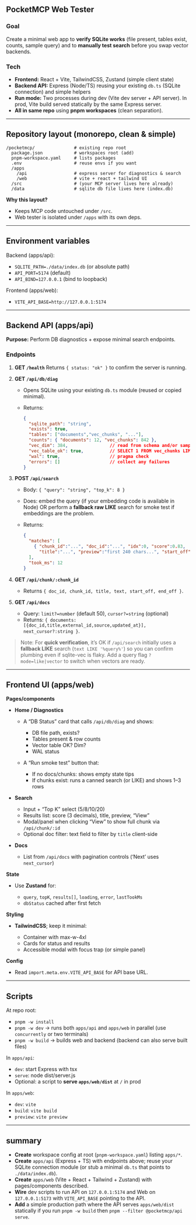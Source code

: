 ## PocketMCP Web Tester

### Goal

Create a minimal web app to **verify SQLite works** (file present, tables exist, counts, sample query) and to **manually test search** before you swap vector backends.

### Tech

* **Frontend:** React + Vite, TailwindCSS, Zustand (simple client state)
* **Backend API:** Express (Node/TS) reusing your existing `db.ts` (SQLite connection) and simple helpers
* **Run mode:** Two processes during dev (Vite dev server + API server). In prod, Vite build served statically by the same Express server.
* **All in same repo** using **pnpm workspaces** (clean separation).

---

## Repository layout (monorepo, clean & simple)

```
/pocketmcp/               # existing repo root
  package.json            # workspaces root (add)
  pnpm-workspace.yaml     # lists packages
  .env                    # reuse envs if you want
  /apps
    /api                  # express server for diagnostics & search
    /web                  # vite + react + tailwind UI
  /src                    # (your MCP server lives here already)
  /data                   # sqlite db file lives here (index.db)
```

**Why this layout?**

* Keeps MCP code untouched under `/src`.
* Web tester is isolated under `/apps` with its own deps.

---

## Environment variables

Backend (apps/api):

* `SQLITE_PATH=./data/index.db` (or absolute path)
* `API_PORT=5174` (default)
* `API_BIND=127.0.0.1` (bind to loopback)

Frontend (apps/web):

* `VITE_API_BASE=http://127.0.0.1:5174`

---

## Backend API (apps/api)

**Purpose:** Perform DB diagnostics + expose minimal search endpoints.

### Endpoints

1. **GET `/health`**
   Returns `{ status: "ok" }` to confirm the server is running.

2. **GET `/api/db/diag`**

   * Opens SQLite using your existing `db.ts` module (reused or copied minimal).
   * Returns:

     ```json
     {
       "sqlite_path": "string",
       "exists": true,
       "tables": ["documents","vec_chunks", "..."],
       "counts": { "documents": 12, "vec_chunks": 842 },
       "vec_dim": 384,                // read from schema and/or sample row
       "vec_table_ok": true,          // SELECT 1 FROM vec_chunks LIMIT 1 succeeds
       "wal": true,                   // pragma check
       "errors": []                   // collect any failures
     }
     ```

3. **POST `/api/search`**

   * Body: `{ "query": "string", "top_k": 8 }`
   * Does: embed the query (if your embedding code is available in Node) OR perform a **fallback raw LIKE** search for smoke test if embeddings are the problem.
   * Returns:

     ```json
     {
       "matches": [
         { "chunk_id":"...", "doc_id":"...", "idx":0, "score":0.83,
           "title":"...", "preview":"first 240 chars...", "start_off":123, "end_off":456 }
       ],
       "took_ms": 12
     }
     ```

4. **GET `/api/chunk/:chunk_id`**

   * Returns `{ doc_id, chunk_id, title, text, start_off, end_off }`.

5. **GET `/api/docs`**

   * Query: `limit?=number` (default 50), `cursor?=string` (optional)
   * Returns: `{ documents:[{doc_id,title,external_id,source,updated_at}], next_cursor?:string }`.

> Note: For **quick verification**, it’s OK if `/api/search` initially uses a **fallback LIKE** search (`text LIKE '%query%'`) so you can confirm plumbing even if sqlite-vec is flaky. Add a query flag `?mode=like|vector` to switch when vectors are ready.

---

## Frontend UI (apps/web)

**Pages/components**

* **Home / Diagnostics**

  * A “DB Status” card that calls `/api/db/diag` and shows:

    * DB file path, exists?
    * Tables present & row counts
    * Vector table OK? Dim?
    * WAL status
  * A “Run smoke test” button that:

    * If no docs/chunks: shows empty state tips
    * If chunks exist: runs a canned search (or LIKE) and shows 1–3 rows

* **Search**

  * Input + “Top K” select (5/8/10/20)
  * Results list: score (3 decimals), title, preview, “View”
  * Modal/panel when clicking “View” to show full chunk via `/api/chunk/:id`
  * Optional doc filter: text field to filter by `title` client-side

* **Docs**

  * List from `/api/docs` with pagination controls (‘Next’ uses `next_cursor`)

**State**

* Use **Zustand** for:

  * `query`, `topK`, `results[]`, `loading`, `error`, `lastTookMs`
  * `dbStatus` cached after first fetch

**Styling**

* **TailwindCSS**; keep it minimal:

  * Container with max-w-4xl
  * Cards for status and results
  * Accessible modal with focus trap (or simple panel)

**Config**

* Read `import.meta.env.VITE_API_BASE` for API base URL.

---

## Scripts

At repo root:

* `pnpm -w install`
* `pnpm -w dev` → runs both `apps/api` and `apps/web` in parallel (use `concurrently` or two terminals)
* `pnpm -w build` → builds web and backend (backend can also serve built files)

In `apps/api`:

* `dev`: start Express with tsx
* `serve`: node dist/server.js
* Optional: a script to **serve `apps/web/dist`** at `/` in prod

In `apps/web`:

* `dev`: `vite`
* `build`: `vite build`
* `preview`: `vite preview`

---

## summary

* **Create** workspace config at root (`pnpm-workspace.yaml`) listing `apps/*`.
* **Create** `apps/api` (Express + TS) with endpoints above; reuse your SQLite connection module (or stub a minimal `db.ts` that points to `./data/index.db`).
* **Create** `apps/web` (Vite + React + Tailwind + Zustand) with pages/components described.
* **Wire** dev scripts to run API on `127.0.0.1:5174` and Web on `127.0.0.1:5173` with `VITE_API_BASE` pointing to the API.
* **Add** a simple production path where the API serves `apps/web/dist` statically if you run `pnpm -w build` then `pnpm --filter @pocketmcp/api serve`.

